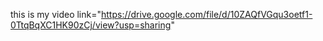 this is my video link="https://drive.google.com/file/d/10ZAQfVGqu3oetf1-0TtqBqXC1HK90zCj/view?usp=sharing"